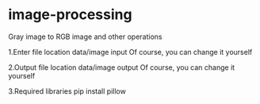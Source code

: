 # image-processing
Gray image to RGB image and other operations

1.Enter file location data/image input         Of course, you can change it yourself

2.Output file location data/image output         Of course, you can change it yourself

3.Required libraries  pip install pillow    
